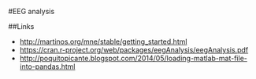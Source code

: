 #EEG analysis

##Links
- http://martinos.org/mne/stable/getting_started.html
- https://cran.r-project.org/web/packages/eegAnalysis/eegAnalysis.pdf
- http://poquitopicante.blogspot.com/2014/05/loading-matlab-mat-file-into-pandas.html

